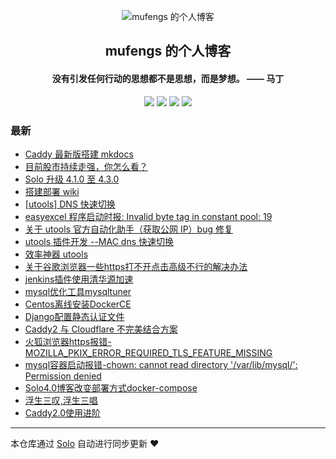<p align="center"><img alt="mufengs 的个人博客" src="https://avatars0.githubusercontent.com/u/13534743?s=460&v=4"></p><h2 align="center">
mufengs 的个人博客
</h2>

<h4 align="center">没有引发任何行动的思想都不是思想，而是梦想。 —— 马丁</h4>
<p align="center"><a title="mufengs 的个人博客" target="_blank" href="https://github.com/mufengcoding/solo-blog"><img src="https://img.shields.io/github/last-commit/mufengcoding/solo-blog.svg?style=flat-square&color=FF9900"></a>
<a title="GitHub repo size in bytes" target="_blank" href="https://github.com/mufengcoding/solo-blog"><img src="https://img.shields.io/github/repo-size/mufengcoding/solo-blog.svg?style=flat-square"></a>
<a title="Solo Version" target="_blank" href="https://github.com/88250/solo/releases"><img src="https://img.shields.io/badge/solo-4.3.0-f1e05a.svg?style=flat-square&color=blueviolet"></a>
<a title="Hits" target="_blank" href="https://github.com/88250/hits"><img src="https://hits.b3log.org/mufengcoding/solo-blog.svg"></a></p>

### 最新

* [Caddy 最新版搭建 mkdocs](https://solo.mufengs.com/articles/2020/08/19/1597399396508.html)
* [目前股市持续走强，你怎么看？](https://solo.mufengs.com/articles/2020/07/23/1594688885308.html)
* [Solo 升级 4.1.0 至 4.3.0](https://solo.mufengs.com/articles/2020/07/22/1595395784632.html)
* [搭建部署 wiki](https://solo.mufengs.com/articles/2020/07/20/1595206037439.html)
* [[utools] DNS 快速切换](https://solo.mufengs.com/articles/2020/07/11/1594482453605.html)
* [easyexcel 程序启动时报: Invalid byte tag in constant pool: 19](https://solo.mufengs.com/articles/2020/07/09/1594283867824.html)
* [关于 utools 官方自动化助手（获取公网 IP）bug 修复](https://solo.mufengs.com/articles/2020/06/25/1593091067592.html)
* [utools 插件开发 --MAC dns 快速切换](https://solo.mufengs.com/articles/2020/06/15/1592183071520.html)
* [效率神器 utools](https://solo.mufengs.com/articles/2020/06/15/1592183019891.html)
* [关于谷歌浏览器一些https打不开点击高级不行的解决办法](https://solo.mufengs.com/articles/2020/05/12/1589252928729.html)
* [jenkins插件使用清华源加速](https://solo.mufengs.com/articles/2020/04/29/1588144056873.html)
* [mysql优化工具mysqltuner](https://solo.mufengs.com/articles/2020/04/10/1586523870867.html)
* [Centos离线安装DockerCE](https://solo.mufengs.com/articles/2020/04/10/1586484052768.html)
* [Django配置静态认证文件](https://solo.mufengs.com/articles/2020/04/04/1586011870394.html)
* [Caddy2 与 Cloudflare 不完美结合方案](https://solo.mufengs.com/articles/2020/03/30/1585559370988.html)
* [火狐浏览器https报错-MOZILLA_PKIX_ERROR_REQUIRED_TLS_FEATURE_MISSING](https://solo.mufengs.com/articles/2020/03/29/1585535605473.html)
* [mysql容器启动报错-chown: cannot read directory '/var/lib/mysql/': Permission denied](https://solo.mufengs.com/articles/2020/03/29/1585534689132.html)
* [Solo4.0博客改变部署方式docker-compose](https://solo.mufengs.com/articles/2020/03/25/1585130419100.html)
* [浮生三叹,浮生三唱](https://solo.mufengs.com/articles/2020/03/22/1584927970639.html)
* [Caddy2.0使用进阶](https://solo.mufengs.com/articles/2020/03/20/1584690359268.html)



---

本仓库通过 [Solo](https://github.com/88250/solo) 自动进行同步更新 ❤️ 
